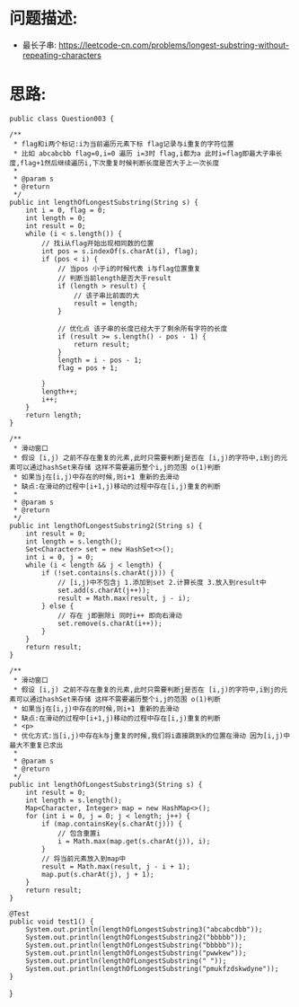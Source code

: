     
# 问题描述:
   - 最长子串: https://leetcode-cn.com/problems/longest-substring-without-repeating-characters
    
# 思路:    
    public class Question003 {

    /**
     * flag和i两个标记:i为当前遍历元素下标 flag记录与i重复的字符位置
     * 比如 abcabcbb flag=0,i=0 遍历 i=3时 flag,i都为a 此时i=flag即最大子串长度,flag+1然后继续遍历i,下次重复时候判断长度是否大于上一次长度
     *
     * @param s
     * @return
     */
    public int lengthOfLongestSubstring(String s) {
        int i = 0, flag = 0;
        int length = 0;
        int result = 0;
        while (i < s.length()) {
            // 找i从flag开始出现相同数的位置
            int pos = s.indexOf(s.charAt(i), flag);
            if (pos < i) {
                // 当pos 小于i的时候代表 i与flag位置重复
                // 判断当前length是否大于result
                if (length > result) {
                    // 该子串比前面的大
                    result = length;
                }

                // 优化点 该子串的长度已经大于了剩余所有字符的长度
                if (result >= s.length() - pos - 1) {
                    return result;
                }
                length = i - pos - 1;
                flag = pos + 1;

            }
            length++;
            i++;
        }
        return length;
    }

    /**
     * 滑动窗口
     * 假设 [i,j) 之前不存在重复的元素,此时只需要判断j是否在 [i,j)的字符中,i到j的元素可以通过hashSet来存储 这样不需要遍历整个i,j的范围 o(1)判断
     * 如果当j在[i,j)中存在的时候,则i+1 重新的去滑动
     * 缺点:在滑动的过程中[i+1,j)移动的过程中存在[i,j)重复的判断
     *
     * @param s
     * @return
     */
    public int lengthOfLongestSubstring2(String s) {
        int result = 0;
        int length = s.length();
        Set<Character> set = new HashSet<>();
        int i = 0, j = 0;
        while (i < length && j < length) {
            if (!set.contains(s.charAt(j))) {
                // [i,j)中不包含j 1.添加到set 2.计算长度 3.放入到result中
                set.add(s.charAt(j++));
                result = Math.max(result, j - i);
            } else {
                // 存在 j即删除i 同时i++ 即向右滑动
                set.remove(s.charAt(i++));
            }
        }
        return result;
    }

    /**
     * 滑动窗口
     * 假设 [i,j) 之前不存在重复的元素,此时只需要判断j是否在 [i,j)的字符中,i到j的元素可以通过hashSet来存储 这样不需要遍历整个i,j的范围 o(1)判断
     * 如果当j在[i,j)中存在的时候,则i+1 重新的去滑动
     * 缺点:在滑动的过程中[i+1,j)移动的过程中存在[i,j)重复的判断
     * <p>
     * 优化方式:当[i,j)中存在k与j重复的时候,我们将i直接跳到k的位置在滑动 因为[i,j)中最大不重复已求出
     *
     * @param s
     * @return
     */
    public int lengthOfLongestSubstring3(String s) {
        int result = 0;
        int length = s.length();
        Map<Character, Integer> map = new HashMap<>();
        for (int i = 0, j = 0; j < length; j++) {
            if (map.containsKey(s.charAt(j))) {
                // 包含重置i
                i = Math.max(map.get(s.charAt(j)), i);
            }
            // 将当前元素放入到map中
            result = Math.max(result, j - i + 1);
            map.put(s.charAt(j), j + 1);
        }
        return result;
    }

    @Test
    public void test1() {
        System.out.println(lengthOfLongestSubstring3("abcabcdbb"));
        System.out.println(lengthOfLongestSubstring2("bbbbb"));
        System.out.println(lengthOfLongestSubstring("bbbbb"));
        System.out.println(lengthOfLongestSubstring("pwwkew"));
        System.out.println(lengthOfLongestSubstring(" "));
        System.out.println(lengthOfLongestSubstring("pmukfzdskwdyne"));
    }
}
